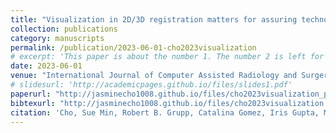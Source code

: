 ```yaml
---
title: "Visualization in 2D/3D registration matters for assuring technology-assisted image-guided surgery"
collection: publications
category: manuscripts
permalink: /publication/2023-06-01-cho2023visualization
# excerpt: 'This paper is about the number 1. The number 2 is left for future work.'
date: 2023-06-01
venue: "International Journal of Computer Assisted Radiology and Surgery"
# slidesurl: 'http://academicpages.github.io/files/slides1.pdf'
paperurl: "http://jasminecho1008.github.io/files/cho2023visualization_paper.pdf"
bibtexurl: "http://jasminecho1008.github.io/files/cho2023visualization.bib"
citation: 'Cho, Sue Min, Robert B. Grupp, Catalina Gomez, Iris Gupta, Mehran Armand, Greg Osgood, Russell H. Taylor, and Mathias Unberath. (2023). "Visualization in 2D/3D registration matters for assuring technology-assisted image-guided surgery." <i>International Journal of Computer Assisted Radiology and Surgery</i>. 18(6):1017–1024.'
---
```

